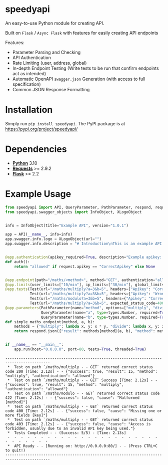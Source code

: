 # speedyapi

An easy-to-use Python module for creating API.

Built on `Flask` / `Async Flask` with features for easily creating API endpoints

Features:
- Parameter Parsing and Checking
- API Authentication
- Rate Limiting (user, address, global)
- In-depth Endpoint Testing (Write tests to be run that confirm endpoints act as intended)
- Automatic OpenAPI `swagger.json` Generation (with access to full specification)
- Common JSON Response Formatting

# Installation

Simply run `pip install speedyapi`. The PyPI package is at https://pypi.org/project/speedyapi/

# Dependencies

- **[Python](https://www.python.org/downloads/)** 3.10
- **[Requests](https://github.com/kennethreitz/requests)** >= 2.9.2
- **[Flask](https://github.com/pallets/flask)** >= 2.2

# Example Usage

```python
from speedyapi import API, QueryParameter, PathParameter, respond, request, Test, types
from speedyapi.swagger_objects import InfoObject, XLogoObject


info = InfoObject(title="Example API", version="1.0.1")

app = API(__name__, info=info)
app.swagger.info.logo = XLogoObject(url="")
app.swagger.info.description = "# Introduction\nThis is an example API for the speedyapi python module."


@app.authentication(apikey_required=True, description="Example apikey: `CorrectApikey`")
def auth():
    return "allowed" if request.apikey == "CorrectApikey" else None


@app.endpoint(path="/maths/<method>", method="GET", authentication="allowed", name="Simple Maths", description="Simple operations.")
@app.limits(user_limits=["10/min"], ip_limits=["30/min"], global_limits=["5000/5 min"])
@app.tests(Test(url="/maths/multiply?a=3&b=5", headers={"Apikey": "CorrectApikey"}, expected_status_code=200, checks=[lambda x: x["result"] == 15]),
           Test(url="/maths/multiply?a=3&b=5", headers={"Apikey": "WrongApikey"}, expected_status_code=403),
           Test(url="/maths/modulo?a=3&b=5", headers={"Apikey": "CorrectApikey"}, expected_status_code=422),
           Test(url="/maths/multiply?a=3&b=5", expected_status_code=400))
@app.parameters(PathParameter(name="method", options=["multiply", "divide", "add", "subtract"], default="add", description="Choose operation."),
                QueryParameter(name="a", type=types.Number, required=True, description="First number to use."),
                QueryParameter(name="b", type=types.Number, required=True, description="Second number to use."))
def simple_maths_endpoint(method, a, b):
    methods = {"multiply": lambda x, y: x * y, "divide": lambda x, y: x / y, "add": lambda x, y: x + y, "subtract": lambda x, y: x - y}
    return respond.json({"result": methods[method](a, b), "method": method, "authentication": request.authentication})


if __name__ == "__main__":
    app.run(host="0.0.0.0", port=80, tests=True, threaded=True)
```

```
------------------------------------------------------------------------------------------
 *  Test on path `/maths/multiply - - GET` returned correct status code 200 [Time: 2.12s] - - {"success": true, "result": 15, "method": "multiply", "authentication": "allowed"}
 *  Test on path `/maths/multiply - - GET` Success [Time: 2.12s] - - {"success": true, "result": 15, "method": "multiply", "authentication": "allowed"}
 *  Test on path `/maths/modulo - - GET` returned correct status code 422 [Time: 2.12s] - - {"success": false, "cause": "Malformed [method]"}
 *  Test on path `/maths/multiply - - GET` returned correct status code 400 [Time: 2.12s] - - {"success": false, "cause": "Missing one or more fields [key]"}
 *  Test on path `/maths/multiply - - GET` returned correct status code 403 [Time: 2.12s] - - {"success": false, "cause": "Access is forbidden, usually due to an invalid API key being used."}
 *  Tests Completed - - (Success: 5/5) - [Time: 2.13s]
 -  -  -  -  -  -  -  -  -  -  -  -  -  -  -  -  -  -  -  -  -  -  -  -  -  -  -  -  -  - 
 *  API Ready - - [Running on: http://0.0.0.0:80/] - - (Press CTRL+C to quit!)
------------------------------------------------------------------------------------------
```